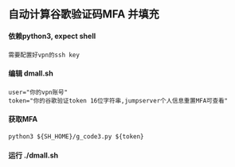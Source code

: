 ## **自动计算谷歌验证码MFA 并填充**

#### 依赖python3, expect shell
    需要配置好vpn的ssh key

#### 编辑 dmall.sh 

    user="你的vpn账号"
    token="你的谷歌验证token 16位字符串,jumpserver个人信息重置MFA可查看"
    
#### 获取MFA 
    python3 ${SH_HOME}/g_code3.py ${token}

#### 运行 ./dmall.sh
